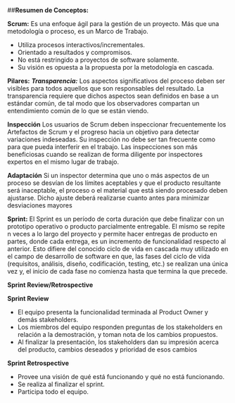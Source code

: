 ##**Resumen de Conceptos:**

**Scrum:**
Es una enfoque ágil para la gestión de un proyecto. Más que una metodología o proceso, es un Marco de Trabajo.
* Utiliza procesos interactivos/incrementales.
* Orientado a resultados y compromisos.
* No está restringido a proyectos de software solamente.
* Su visión es opuesta a la propuesta por la metodología en cascada.


**Pilares:**
***Transparencia:***
Los aspectos significativos del proceso deben ser visibles para todos aquellos que son responsables del resultado. La transparencia requiere que dichos aspectos sean definidos en base a un estándar común, de tal modo que los observadores compartan un entendimiento común de lo que se están viendo.

**Inspección**
Los usuarios de Scrum deben inspeccionar frecuentemente los Artefactos de Scrum y el progreso hacia un objetivo para detectar variaciones indeseadas. Su inspección no debe ser tan frecuente como para que pueda interferir en el trabajo.
Las inspecciones son más beneficiosas cuando se realizan de forma diligente por inspectores expertos en el mismo lugar de trabajo.

**Adaptación**
Si un inspector determina que uno o más aspectos de un proceso se desvían de los límites aceptables y que el producto resultante será inaceptable, el proceso o el material que está siendo procesado deben ajustarse. Dicho ajuste deberá realizarse cuanto antes para minimizar desviaciones mayores


**Sprint:**
El Sprint es un período de corta duración que debe finalizar con un prototipo operativo o producto parcialmente entregable. El mismo se repite n veces a lo largo del proyecto y permite hacer entregas de producto en partes, donde cada entrega, es un incremento de funcionalidad respecto al anterior.
Esto difiere del conocido ciclo de vida en cascada muy utilizado en el campo de desarrollo de software en que, las fases del ciclo de vida (requisitos, análisis, diseño, codificación, testing, etc.) se realizan una única vez y, el inicio de cada fase no comienza hasta que termina la que precede.


**Sprint Review/Retrospective**

**Sprint Review**
* El equipo presenta la funcionalidad terminada al Product Owner y demás stakeholders.
* Los miembros del equipo responden preguntas de los stakeholders en relación a la demostración, y toman nota de los cambios propuestos.
* Al finalizar la presentación, los stakeholders dan su impresión acerca del producto, cambios deseados y prioridad de esos cambios

**Sprint Retrospective**
* Provee una visión de qué está funcionando y qué no está funcionando.
* Se realiza al finalizar el sprint.
* Participa todo el equipo.
